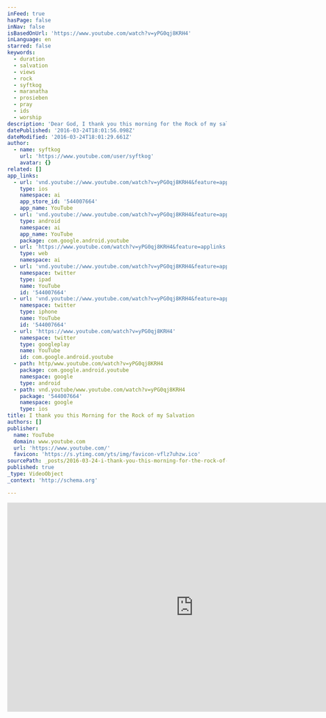 ```yaml
---
inFeed: true
hasPage: false
inNav: false
isBasedOnUrl: 'https://www.youtube.com/watch?v=yPG0qj8KRH4'
inLanguage: en
starred: false
keywords:
  - duration
  - salvation
  - views
  - rock
  - syftkog
  - maranatha
  - prosieben
  - pray
  - ids
  - worship
description: 'Dear God, I thank you this morning for the Rock of my salvation. I thank you that my life can be built upon a strong foundation. Please help me to trust, to live, to take every breath based upon the foundation I have in you.'
datePublished: '2016-03-24T18:01:56.098Z'
dateModified: '2016-03-24T18:01:29.661Z'
author:
  - name: syftkog
    url: 'https://www.youtube.com/user/syftkog'
    avatar: {}
related: []
app_links:
  - url: 'vnd.youtube://www.youtube.com/watch?v=yPG0qj8KRH4&feature=applinks'
    type: ios
    namespace: ai
    app_store_id: '544007664'
    app_name: YouTube
  - url: 'vnd.youtube://www.youtube.com/watch?v=yPG0qj8KRH4&feature=applinks'
    type: android
    namespace: ai
    app_name: YouTube
    package: com.google.android.youtube
  - url: 'https://www.youtube.com/watch?v=yPG0qj8KRH4&feature=applinks'
    type: web
    namespace: ai
  - url: 'vnd.youtube://www.youtube.com/watch?v=yPG0qj8KRH4&feature=applinks'
    namespace: twitter
    type: ipad
    name: YouTube
    id: '544007664'
  - url: 'vnd.youtube://www.youtube.com/watch?v=yPG0qj8KRH4&feature=applinks'
    namespace: twitter
    type: iphone
    name: YouTube
    id: '544007664'
  - url: 'https://www.youtube.com/watch?v=yPG0qj8KRH4'
    namespace: twitter
    type: googleplay
    name: YouTube
    id: com.google.android.youtube
  - path: http/www.youtube.com/watch?v=yPG0qj8KRH4
    package: com.google.android.youtube
    namespace: google
    type: android
  - path: vnd.youtube/www.youtube.com/watch?v=yPG0qj8KRH4
    package: '544007664'
    namespace: google
    type: ios
title: I thank you this Morning for the Rock of my Salvation
authors: []
publisher:
  name: YouTube
  domain: www.youtube.com
  url: 'https://www.youtube.com/'
  favicon: 'https://s.ytimg.com/yts/img/favicon-vflz7uhzw.ico'
sourcePath: _posts/2016-03-24-i-thank-you-this-morning-for-the-rock-of-my-salvation.md
published: true
_type: VideoObject
_context: 'http://schema.org'

---
```

<iframe src="https://cdn.embedly.com/widgets/media.html?src=https%3A%2F%2Fwww.youtube.com%2Fembed%2FyPG0qj8KRH4%3Ffeature%3Doembed&amp;url=https%3A%2F%2Fwww.youtube.com%2Fwatch%3Fv%3DyPG0qj8KRH4&amp;image=https%3A%2F%2Fi.ytimg.com%2Fvi%2FyPG0qj8KRH4%2Fhqdefault.jpg&amp;key=b7d04c9b404c499eba89ee7072e1c4f7&amp;type=text%2Fhtml&amp;schema=youtube" width="854" height="480" scrolling="no" frameborder="0" allowfullscreen="allowfullscreen" style=""></iframe>